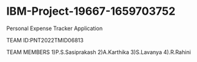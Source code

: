 # IBM-Project-19667-1659703752
Personal Expense Tracker Application

TEAM ID:PNT2022TMID06813

TEAM MEMBERS
1)P.S.Sasiprakash
2)A.Karthika
3)S.Lavanya
4).R.Rahini
